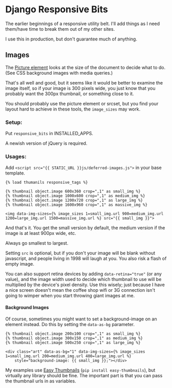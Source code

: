 Django Responsive Bits
======================

The earlier beginnings of a responsive utility belt. I'll add things as I need 
them/have time to break them out of my other sites.

I use this in production, but don't guarantee much of anything.

## Images

The [Picture element](http://responsiveimages.org/) looks at the size of the document to decide what to do.
(See CSS background images with media queries.) 

That's all well and good, but it seems like it would be better to examine the image itself,
so if your image is 300 pixels wide, you just know that you probably want the 300px thumbnail,
or something close to it.

You should probably use the picture element or srcset, but you find your layout hard to achieve in
these tools, the `image_sizes` may work.

### Setup:

Put `responsive_bits` in INSTALLED_APPS.

A newish version of jQuery is required.

### Usages:

Add `<script src="{{ STATIC_URL }}js/deferred-images.js">` in your base template.

    {% load thumanils responsive_tags %}
    
    {% thumbnail object.image 600x360 crop=",1" as small_img %}
    {% thumbnail object.image 1000x600 crop=",1" as medium_img %}
    {% thumbnail object.image 1200x720 crop=",1" as large_img %}
    {% thumbnail object.image 1600x960 crop=",1" as massive_img %}

    <img data-img-sizes={% image_sizes 1=small_img.url 900=medium_img.url 1200=large_img.url 1500=massive_img.url %} src="{{ small_img }}">

And that's it. You get the small version by default, the medium version if the image is at least 900px wide, etc.

Always go smallest to largest.

Setting `src` is optional, but if you don't your image will be blank without javascript, and people living in 1998 will laugh at you. You also risk a flash of empty image.

You can also support retina devices by adding `data-retina="true"` (or any value), and the image width used to decide which thumbnail to use will be multiplied by the device's pixel density. Use this wisely; just because I have a nice screen
doesn't mean the coffee shop wifi or 3G connection isn't going to wimper when you start throwing giant images at me.

#### Background Images

Of course, sometimes you might want to set a background-image on an element instead. Do this by setting the `data-as-bg` parameter.

    {% thumbnail object.image 200x100 crop=",1" as small_img %}
    {% thumbnail object.image 300x150 crop=",1" as medium_img %}
    {% thumbnail object.image 500x250 crop=",1" as large_img %}

    <div class="art" data-as-bg="1" data-img-sizes={% image_sizes 1=small_img.url 200=medium_img.url 400=large_img.url %} 
        style="background-image: {{ small_img }};"></div>

My examples use [Easy Thumbnails](https://github.com/SmileyChris/easy-thumbnails) (`pip install easy-thumbnails`), but virtually any library should be fine. The important part is that you can pass the thumbnail urls in as variables.


